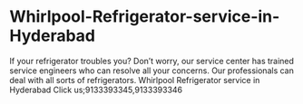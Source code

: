 # Whirlpool-Refrigerator-service-in-Hyderabad
If your refrigerator troubles you? Don’t worry, our service center has trained service engineers who can resolve all your concerns. Our professionals can deal with all sorts of refrigerators. Whirlpool Refrigerator service in Hyderabad Click us;9133393345,9133393346 
